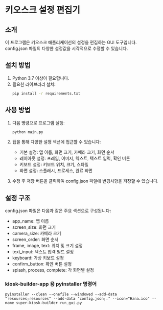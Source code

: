 # 키오스크 설정 편집기

## 소개
이 프로그램은 키오스크 애플리케이션의 설정을 편집하는 GUI 도구입니다. config.json 파일의 다양한 설정값을 시각적으로 수정할 수 있습니다.

## 설치 방법
1. Python 3.7 이상이 필요합니다.
2. 필요한 라이브러리 설치:
   ```bash
   pip install -r requirements.txt
   ```

## 사용 방법
1. 다음 명령으로 프로그램 실행:
   ```bash
   python main.py
   ```
2. 탭을 통해 다양한 설정 섹션에 접근할 수 있습니다:
   - 기본 설정: 앱 이름, 화면 크기, 카메라 크기, 화면 순서
   - 레이아웃 설정: 프레임, 이미지, 텍스트, 텍스트 입력, 확인 버튼
   - 키보드 설정: 키보드 위치, 크기, 스타일
   - 화면 설정: 스플래시, 프로세스, 완료 화면

3. 수정 후 저장 버튼을 클릭하여 config.json 파일에 변경사항을 저장할 수 있습니다.

## 설정 구조
config.json 파일은 다음과 같은 주요 섹션으로 구성됩니다:
- app_name: 앱 이름
- screen_size: 화면 크기
- camera_size: 카메라 크기
- screen_order: 화면 순서
- frame, image, text: 위치 및 크기 설정
- text_input: 텍스트 입력 필드 설정
- keyboard: 가상 키보드 설정
- confirm_button: 확인 버튼 설정
- splash, process, complete: 각 화면별 설정 

### kiosk-builder-app 용 pyinstaller 명령어
```
pyinstaller --clean --onefile --windowed --add-data "resources;resources" --add-data "config.json;." --icon="Hana.ico" --name super-kiosk-builder run_gui.py
```